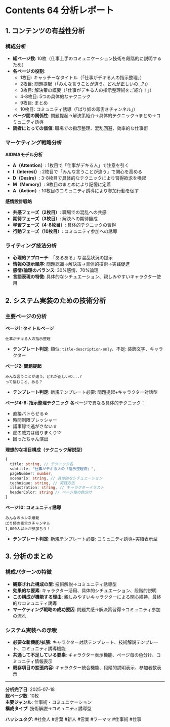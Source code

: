 # Contents 64 分析レポート

## 1. コンテンツの有益性分析

### 構成分析
- **総ページ数**: 10枚（仕事上手のコミュニケーション技術を段階的に説明するため）
- **各ページの役割**: 
  - 1枚目: キャッチーなタイトル（「仕事がデキる人の指示整理」）
  - 2枚目: 問題提起（「みんな言うことが違う。どれが正しいの...?」）
  - 3枚目: 解決策の概要（「仕事がデキる人の指示整理術をご紹介！」）
  - 4-8枚目: 5つの具体的なテクニック
  - 9枚目: まとめ
  - 10枚目: コミュニティ誘導（「ばり姉の毒舌きチャンネル」）
- **ページ間の関係性**: 問題提起→解決策紹介→具体的テクニック→まとめ→コミュニティ誘導
- **読者にとっての価値**: 職場での指示整理、混乱回避、効率的な仕事術

### マーケティング戦略分析
**AIDMAモデル分析**
- **A（Attention）**: 1枚目で「仕事がデキる人」で注意を引く
- **I（Interest）**: 2枚目で「みんな言うことが違う」で関心を高める
- **D（Desire）**: 3-8枚目で具体的なテクニックにより習得欲求を喚起
- **M（Memory）**: 9枚目のまとめにより記憶に定着
- **A（Action）**: 10枚目のコミュニティ誘導により参加行動を促す

**感情設計戦略**
- **共感フェーズ（2枚目）**: 職場での混乱への共感
- **期待フェーズ（3枚目）**: 解決への期待醸成
- **学習フェーズ（4-8枚目）**: 具体的テクニックの習得
- **行動フェーズ（10枚目）**: コミュニティ参加への誘導

### ライティング技法分析
- **心理的アプローチ**: 「あるある」な混乱状況の提示
- **情報の提示順序**: 問題認識→解決策→具体的技術→実践促進
- **感情/論理のバランス**: 30%感情、70%論理
- **言語表現の特徴**: 具体的なシチュエーション、親しみやすいキャラクター使用

## 2. システム実装のための技術分析

### 主要ページの分析

**ページ1: タイトルページ**
```
仕事がデキる人の指示整理
```
- **テンプレート判定**: 類似: `title-description-only`、不足: 装飾文字、キャラクター

**ページ2: 問題提起**
```
みんな言うことが違う。どれが正しいの...?
って悩むこと、ある？
```
- **テンプレート判定**: 新規テンプレート必要: 問題提起+キャラクター対話型

**ページ4-8: 指示整理テクニック**
各ページで異なる具体的テクニック：
- 直接バトらせる☆
- 時間制限プレッシャー  
- 議事録で逃がさない☆
- 虎の威力は借りまくり♡
- 困ったちゃん演出

**理想的な項目構成（テクニック解説型）**
```typescript
{
  title: string, // テクニック名
  subtitle: "仕事がデキる人の「指示整理術」",
  pageNumber: number,
  scenario: string, // 具体的なシチュエーション
  technique: string, // 実践方法
  illustration: string, // キャラクターイラスト
  headerColor: string // ページ毎の色分け
}
```

**ページ10: コミュニティ誘導**
```
みんなのホンネ爆発
ばり姉の毒舌きチャンネル
1,000人以上が参加ちう！
```
- **テンプレート判定**: 新規テンプレート必要: コミュニティ誘導+実績表示型

## 3. 分析のまとめ

### 構成パターンの特徴
- **観察された構成の型**: 技術解説→コミュニティ誘導型
- **効果的な要素**: キャラクター活用、具体的シチュエーション、段階的説明
- **この構成が機能する理由**: 親しみやすいキャラクターによる関心維持、最終的なコミュニティ誘導
- **マーケティング戦略の成功要因**: 問題共感→解決策習得→コミュニティ参加の流れ

### システム実装への示唆
- **必要な新機能/拡張**: キャラクター対話テンプレート、技術解説テンプレート、コミュニティ誘導機能
- **共通して不足している要素**: キャラクター表示機能、ページ毎の色分け、コミュニティ情報表示
- **既存項目の拡張内容**: キャラクター統合機能、段階的説明表示、参加者数表示

---
**分析完了日**: 2025-07-18  
**総ページ数**: 10枚  
**主要ジャンル**: 仕事術・コミュニケーション  
**構成タイプ**: 技術解説→コミュニティ誘導型

**ハッシュタグ**: #社会人 #言葉 #新人 #営業 #ワーママ #仕事術 #仕事
